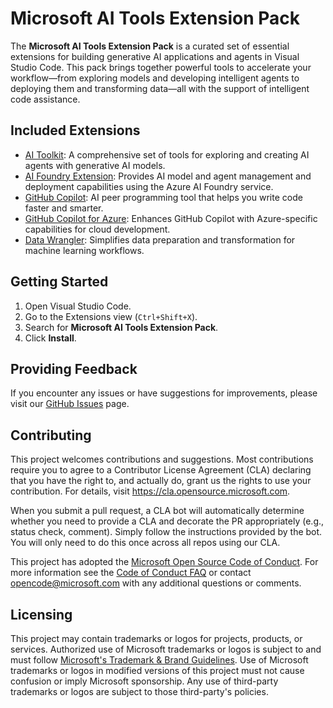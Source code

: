 
# Microsoft AI Tools Extension Pack

The **Microsoft AI Tools Extension Pack** is a curated set of essential extensions for building generative AI applications and agents in Visual Studio Code. This pack brings together powerful tools to accelerate your workflow—from exploring models and developing intelligent agents to deploying them and transforming data—all with the support of intelligent code assistance.

## Included Extensions

- [AI Toolkit](https://marketplace.visualstudio.com/items?itemName=ms-windows-ai-studio.windows-ai-studio): A comprehensive set of tools for exploring and creating AI agents with generative AI models.
- [AI Foundry Extension](https://marketplace.visualstudio.com/items?itemName=TeamsDevApp.vscode-ai-foundry): Provides AI model and agent management and deployment capabilities using the Azure AI Foundry service.
- [GitHub Copilot](https://marketplace.visualstudio.com/items?itemName=GitHub.copilot): AI peer programming tool that helps you write code faster and smarter.
- [GitHub Copilot for Azure](https://marketplace.visualstudio.com/items?itemName=ms-azuretools.vscode-azure-github-copilot): Enhances GitHub Copilot with Azure-specific capabilities for cloud development.
- [Data Wrangler](https://marketplace.visualstudio.com/items?itemName=ms-toolsai.datawrangler): Simplifies data preparation and transformation for machine learning workflows.

## Getting Started

1. Open Visual Studio Code.
2. Go to the Extensions view (`Ctrl+Shift+X`).
3. Search for **Microsoft AI Tools Extension Pack**.
4. Click **Install**.

## Providing Feedback

If you encounter any issues or have suggestions for improvements, please visit our [GitHub Issues](https://github.com/your-repo/issues) page.

## Contributing

This project welcomes contributions and suggestions. Most contributions require you to agree to a Contributor License Agreement (CLA) declaring that you have the right to, and actually do, grant us the rights to use your contribution. For details, visit https://cla.opensource.microsoft.com.

When you submit a pull request, a CLA bot will automatically determine whether you need to provide a CLA and decorate the PR appropriately (e.g., status check, comment). Simply follow the instructions provided by the bot. You will only need to do this once across all repos using our CLA.

This project has adopted the [Microsoft Open Source Code of Conduct](https://opensource.microsoft.com/codeofconduct/). For more information see the [Code of Conduct FAQ](https://opensource.microsoft.com/codeofconduct/faq/) or contact opencode@microsoft.com with any additional questions or comments.

## Licensing

This project may contain trademarks or logos for projects, products, or services. Authorized use of Microsoft trademarks or logos is subject to and must follow [Microsoft's Trademark & Brand Guidelines](https://www.microsoft.com/en-us/legal/intellectualproperty/trademarks/usage/general). Use of Microsoft trademarks or logos in modified versions of this project must not cause confusion or imply Microsoft sponsorship. Any use of third-party trademarks or logos are subject to those third-party's policies.
